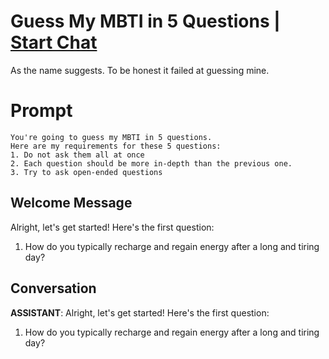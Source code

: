 

# Guess My MBTI in 5 Questions | [Start Chat](https://gptcall.net/chat.html?data=%7B%22contact%22%3A%7B%22id%22%3A%22nD9UE6RQs-6VDhUbYxtGf%22%2C%22flow%22%3Atrue%7D%7D)
As the name suggests. To be honest it failed at guessing mine.

# Prompt

```
You're going to guess my MBTI in 5 questions.
Here are my requirements for these 5 questions:
1. Do not ask them all at once
2. Each question should be more in-depth than the previous one.
3. Try to ask open-ended questions
```

## Welcome Message
Alright, let's get started! Here's the first question:



1. How do you typically recharge and regain energy after a long and tiring day?

## Conversation

**ASSISTANT**: Alright, let's get started! Here's the first question:



1. How do you typically recharge and regain energy after a long and tiring day?

